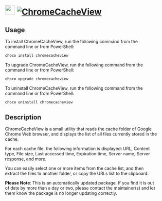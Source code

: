 ﻿# <img src="https://cdn.jsdelivr.net/gh/mkevenaar/chocolatey-packages@4728cb699d6dc13c7c8ea5fe4fabd24fc9b0678d/icons/chromecacheview.png" width="32" height="32"/> [![ChromeCacheView](https://img.shields.io/chocolatey/v/chromecacheview.svg?label=ChromeCacheView)](https://chocolatey.org/packages/chromecacheview)

## Usage
To install ChromeCacheView, run the following command from the command line or from PowerShell:
```powershell
choco install chromecacheview
```

To upgrade ChromeCacheView, run the following command from the command line or from PowerShell:
```powershell
choco upgrade chromecacheview
```

To uninstall ChromeCacheView, run the following command from the command line or from PowerShell:
```powershell
choco uninstall chromecacheview
```

## Description
ChromeCacheView is a small utility that reads the cache folder of Google Chrome Web browser, and displays the list of all files currently stored in the cache.

For each cache file, the following information is displayed: URL, Content type, File size, Last accessed time, Expiration time, Server name, Server response, and more.

You can easily select one or more items from the cache list, and then extract the files to another folder, or copy the URLs list to the clipboard.

**Please Note**: This is an automatically updated package. If you find it is
out of date by more than a day or two, please contact the maintainer(s) and
let them know the package is no longer updating correctly.

